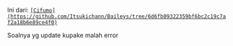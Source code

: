 Ini dari:
[`[Cifumo](https://github.com/Itsukichann/Baileys/tree/6d6fb09322359bf6bc2c19c7af2a18b6e89ce4f0)`]([https://github.com/cifumo](https://github.com/Itsukichann/Baileys/tree/6d6fb09322359bf6bc2c19c7af2a18b6e89ce4f0))

Soalnya yg update kupake malah error
